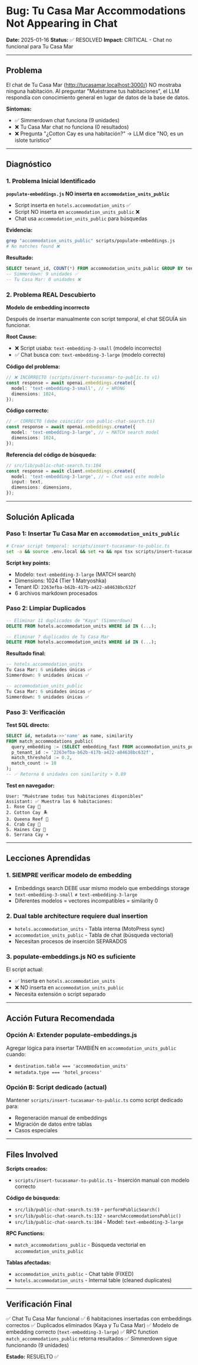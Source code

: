 # Bug: Tu Casa Mar Accommodations Not Appearing in Chat

**Date:** 2025-01-16
**Status:** ✅ RESOLVED
**Impact:** CRITICAL - Chat no funcional para Tu Casa Mar

---

## Problema

El chat de Tu Casa Mar (http://tucasamar.localhost:3000/) NO mostraba ninguna habitación. Al preguntar "Muéstrame tus habitaciones", el LLM respondía con conocimiento general en lugar de datos de la base de datos.

**Síntomas:**
- ✅ Simmerdown chat funciona (9 unidades)
- ❌ Tu Casa Mar chat no funciona (0 resultados)
- ❌ Pregunta "¿Cotton Cay es una habitación?" → LLM dice "NO, es un islote turístico"

---

## Diagnóstico

### 1. Problema Inicial Identificado
**`populate-embeddings.js` NO inserta en `accommodation_units_public`**

- Script inserta en `hotels.accommodation_units` ✅
- Script NO inserta en `accommodation_units_public` ❌
- Chat usa `accommodation_units_public` para búsquedas

**Evidencia:**
```bash
grep "accommodation_units_public" scripts/populate-embeddings.js
# No matches found ❌
```

**Resultado:**
```sql
SELECT tenant_id, COUNT(*) FROM accommodation_units_public GROUP BY tenant_id;
-- Simmerdown: 9 unidades ✅
-- Tu Casa Mar: 0 unidades ❌
```

### 2. Problema REAL Descubierto
**Modelo de embedding incorrecto**

Después de insertar manualmente con script temporal, el chat SEGUÍA sin funcionar.

**Root Cause:**
- ❌ Script usaba: `text-embedding-3-small` (modelo incorrecto)
- ✅ Chat busca con: `text-embedding-3-large` (modelo correcto)

**Código del problema:**
```typescript
// ❌ INCORRECTO (scripts/insert-tucasamar-to-public.ts v1)
const response = await openai.embeddings.create({
  model: 'text-embedding-3-small', // ← WRONG
  dimensions: 1024,
});
```

**Código correcto:**
```typescript
// ✅ CORRECTO (debe coincidir con public-chat-search.ts)
const response = await openai.embeddings.create({
  model: 'text-embedding-3-large', // ← MATCH search model
  dimensions: 1024,
});
```

**Referencia del código de búsqueda:**
```typescript
// src/lib/public-chat-search.ts:104
const response = await client.embeddings.create({
  model: 'text-embedding-3-large', // ← Chat usa este modelo
  input: text,
  dimensions: dimensions,
});
```

---

## Solución Aplicada

### Paso 1: Insertar Tu Casa Mar en `accommodation_units_public`
```bash
# Crear script temporal: scripts/insert-tucasamar-to-public.ts
set -a && source .env.local && set +a && npx tsx scripts/insert-tucasamar-to-public.ts
```

**Script key points:**
- Modelo: `text-embedding-3-large` (MATCH search)
- Dimensions: 1024 (Tier 1 Matryoshka)
- Tenant ID: `2263efba-b62b-417b-a422-a84638bc632f`
- 6 archivos markdown procesados

### Paso 2: Limpiar Duplicados
```sql
-- Eliminar 11 duplicados de "Kaya" (Simmerdown)
DELETE FROM hotels.accommodation_units WHERE id IN (...);

-- Eliminar 7 duplicados de Tu Casa Mar
DELETE FROM hotels.accommodation_units WHERE id IN (...);
```

**Resultado final:**
```sql
-- hotels.accommodation_units
Tu Casa Mar: 6 unidades únicas ✅
Simmerdown: 9 unidades únicas ✅

-- accommodation_units_public
Tu Casa Mar: 6 unidades únicas ✅
Simmerdown: 9 unidades únicas ✅
```

### Paso 3: Verificación
**Test SQL directo:**
```sql
SELECT id, metadata->>'name' as name, similarity
FROM match_accommodations_public(
  query_embedding := (SELECT embedding_fast FROM accommodation_units_public WHERE name = 'Cotton Cay'),
  p_tenant_id := '2263efba-b62b-417b-a422-a84638bc632f',
  match_threshold := 0.2,
  match_count := 10
);
-- ✅ Retorna 6 unidades con similarity > 0.89
```

**Test en navegador:**
```
User: "Muéstrame todas tus habitaciones disponibles"
Assistant: ✅ Muestra las 6 habitaciones:
1. Rose Cay 🌹
2. Cotton Cay 🏝️
3. Queena Reef 🪸
4. Crab Cay 🦀
5. Haines Cay 🌊
6. Serrana Cay ☀️
```

---

## Lecciones Aprendidas

### 1. **SIEMPRE verificar modelo de embedding**
- Embeddings search DEBE usar mismo modelo que embeddings storage
- `text-embedding-3-small` ≠ `text-embedding-3-large`
- Diferentes modelos = vectores incompatibles = similarity 0

### 2. **Dual table architecture requiere dual insertion**
- `hotels.accommodation_units` - Tabla interna (MotoPress sync)
- `accommodation_units_public` - Tabla de chat (búsqueda vectorial)
- Necesitan procesos de inserción SEPARADOS

### 3. **populate-embeddings.js NO es suficiente**
El script actual:
- ✅ Inserta en `hotels.accommodation_units`
- ❌ NO inserta en `accommodation_units_public`
- Necesita extensión o script separado

---

## Acción Futura Recomendada

### Opción A: Extender populate-embeddings.js
Agregar lógica para insertar TAMBIÉN en `accommodation_units_public` cuando:
- `destination.table === 'accommodation_units'`
- `metadata.type === 'hotel_process'`

### Opción B: Script dedicado (actual)
Mantener `scripts/insert-tucasamar-to-public.ts` como script dedicado para:
- Regeneración manual de embeddings
- Migración de datos entre tablas
- Casos especiales

---

## Files Involved

**Scripts creados:**
- `scripts/insert-tucasamar-to-public.ts` - Inserción manual con modelo correcto

**Código de búsqueda:**
- `src/lib/public-chat-search.ts:59` - `performPublicSearch()`
- `src/lib/public-chat-search.ts:132` - `searchAccommodationsPublic()`
- `src/lib/public-chat-search.ts:104` - Model: `text-embedding-3-large`

**RPC Functions:**
- `match_accommodations_public` - Búsqueda vectorial en `accommodation_units_public`

**Tablas afectadas:**
- `accommodation_units_public` - Chat table (FIXED)
- `hotels.accommodation_units` - Internal table (cleaned duplicates)

---

## Verificación Final

✅ Chat Tu Casa Mar funcional
✅ 6 habitaciones insertadas con embeddings correctos
✅ Duplicados eliminados (Kaya y Tu Casa Mar)
✅ Modelo de embedding correcto (`text-embedding-3-large`)
✅ RPC function `match_accommodations_public` retorna resultados
✅ Simmerdown sigue funcionando (9 unidades)

**Estado:** RESUELTO ✅
